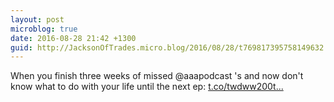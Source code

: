 ```yaml
---
layout: post
microblog: true
date: 2016-08-28 21:42 +1300
guid: http://JacksonOfTrades.micro.blog/2016/08/28/t769817395758149632.html
---
```

When you finish three weeks of missed @aaapodcast 's and now don't know what to do with your life until the next ep: [t.co/twdww200t...](https://t.co/twdww200tN)

